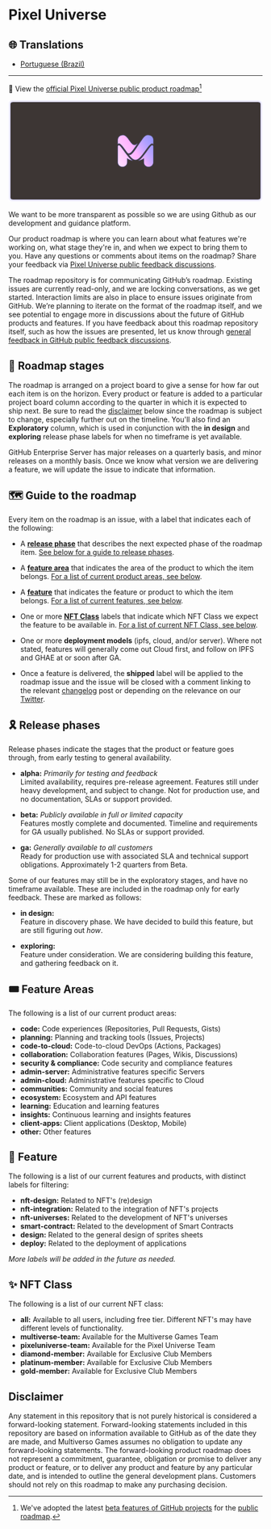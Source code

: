 # Pixel Universe

## 🌐 Translations

- [Portuguese (Brazil)](./README_PT-BR.md)

---

🌄 View the [official Pixel Universe public product roadmap](https://github.com/orgs/multiversogames/projects/2/views/1)[^1]

![descrição](./images/header-1.png)

We want to be more transparent as possible so we are using Github as our development and guidance platform.

Our product roadmap is where you can learn about what features we're working on, what stage they're in, and when we expect to bring them to you. Have any questions or comments about items on the roadmap? Share your feedback via [Pixel Universe public feedback discussions](https://github.com/multiversogames/pixel-universe/discussions).

[^1]:We've adopted the latest [beta features of GitHub projects](https://github.com/features/issues) for the [public roadmap](https://github.com/orgs/multiversogames/projects/2/views/1).

The roadmap repository is for communicating GitHub’s roadmap. Existing issues are currently read-only, and we are locking conversations, as we get started. Interaction limits are also in place to ensure issues originate from GitHub. We’re planning to iterate on the format of the roadmap itself, and we see potential to engage more in discussions about the future of GitHub products and features. If you have feedback about this roadmap repository itself, such as how the issues are presented, let us know through [general feedback in GitHub public feedback discussions](https://github.com/multiversogames/pixel-universe/discussions/categories/general).

## 🏁 Roadmap stages

The roadmap is arranged on a project board to give a sense for how far out each item is on the horizon. Every product or feature is added to a particular project board column according to the quarter in which it is expected to ship next. Be sure to read the [disclaimer](#disclaimer) below since the roadmap is subject to change, especially further out on the timeline.  You'll also find an **Exploratory** column, which is used in conjunction with the **in design** and **exploring** release phase labels for when no timeframe is yet available.

GitHub Enterprise Server has major releases on a quarterly basis, and minor releases on a monthly basis. Once we know what version we are delivering a feature, we will update the issue to indicate that information.

## 🗺️ Guide to the roadmap

Every item on the roadmap is an issue, with a label that indicates each of the following:

- A [**release phase**](#🎗️-release-phases) that describes the next expected phase of the roadmap item. [See below for a guide to release phases](#🎗️-release-phases).

- A [**feature area**](#🎟️-feature-areas) that indicates the area of the product to which the item belongs. [For a list of current product areas, see below](#🎟️-feature-areas).

- A [**feature**](#🧩-feature) that indicates the feature or product to which the item belongs. [For a list of current features, see below](#🧩-feature).

- One or more [**NFT Class**](#✨-nft-class) labels that indicate which NFT Class we expect the feature to be available in. [For a list of current NFT Class, see below](#✨-nft-class).

- One or more **deployment models** (ipfs, cloud, and/or server). Where not stated, features will generally come out Cloud first, and follow on IPFS and GHAE at or soon after GA.

- Once a feature is delivered, the **shipped** label will be applied to the roadmap issue and the issue will be closed with a comment linking to the relevant [changelog](https://github.com/multiversogames/pixel-universe/changelog/) post or depending on the relevance on our [Twitter](https://twitter.com/pixeluniverse).

## 🎗️ Release phases

Release phases indicate the stages that the product or feature goes through, from early testing to general availability.

- **alpha:** *Primarily for testing and feedback*\
Limited availability, requires pre-release agreement. Features still under heavy development, and subject to change. Not for production use, and no documentation, SLAs or support provided.

- **beta:** *Publicly available in full or limited capacity*\
Features mostly complete and documented. Timeline and requirements for GA usually published. No SLAs or support provided.

- **ga:** *Generally available to all customers*\
Ready for production use with associated SLA and technical support obligations. Approximately 1-2 quarters from Beta.

Some of our features may still be in the exploratory stages, and have no timeframe available. These are included in the roadmap only for early feedback. These are marked as follows:

- **in design:**\
Feature in discovery phase. We have decided to build this feature, but are still figuring out *how*.

- **exploring:**\
Feature under consideration. We are considering building this feature, and gathering feedback on it.

## 🎟️ Feature Areas

The following is a list of our current product areas:

- **code:** Code experiences (Repositories, Pull Requests, Gists)
- **planning:** Planning and tracking tools (Issues, Projects)
- **code-to-cloud:** Code-to-cloud DevOps (Actions, Packages)
- **collaboration:** Collaboration features (Pages, Wikis, Discussions)
- **security & compliance:** Code security and compliance features
- **admin-server:** Administrative features specific Servers
- **admin-cloud:** Administrative features specific to Cloud
- **communities:** Community and social features
- **ecosystem:** Ecosystem and API features
- **learning:** Education and learning features
- **insights:** Continuous learning and insights features
- **client-apps:** Client applications (Desktop, Mobile)
- **other:** Other features

## 🧩 Feature

The following is a list of our current features and products, with distinct labels for filtering:

- **nft-design:** Related to NFT's (re)design
- **nft-integration:** Related to the integration of NFT's projects
- **nft-universes:** Related to the development of NFT's universes
- **smart-contract:** Related to the development of Smart Contracts
- **design:** Related to the general design of sprites sheets
- **deploy:** Related to the deployment of applications

*More labels will be added in the future as needed.*

## ✨ NFT Class

The following is a list of our current NFT class:

- **all:** Available to all users, including free tier. Different NFT's may have different levels of functionality.
- **multiverse-team:** Available for the Multiverse Games Team
- **pixeluniverse-team:** Available for the Pixel Universe Team
- **diamond-member:** Available for Exclusive Club Members
- **platinum-member:** Available for Exclusive Club Members
- **gold-member:** Available for Exclusive Club Members

## Disclaimer

Any statement in this repository that is not purely historical is considered a forward-looking statement. Forward-looking statements included in this repository are based on information available to GitHub as of the date they are made, and Multiverso Games assumes no obligation to update any forward-looking statements. The forward-looking product roadmap does not represent a commitment, guarantee, obligation or promise to deliver any product or feature, or to deliver any product and feature by any particular date, and is intended to outline the general development plans. Customers should not rely on this roadmap to make any purchasing decision.

